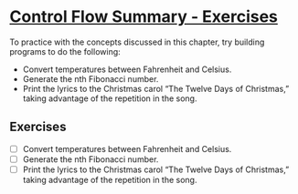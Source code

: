 # [Control Flow Summary - Exercises](https://doc.rust-lang.org/nightly/book/ch03-05-control-flow.html#summary)

To practice with the concepts discussed in this chapter, try building programs to do the following:
- Convert temperatures between Fahrenheit and Celsius.
- Generate the nth Fibonacci number.
- Print the lyrics to the Christmas carol “The Twelve Days of Christmas,” taking advantage of the repetition in the song.

## Exercises
- [ ] Convert temperatures between Fahrenheit and Celsius.
- [ ] Generate the nth Fibonacci number.
- [ ] Print the lyrics to the Christmas carol “The Twelve Days of Christmas,” taking advantage of the repetition in the song.
